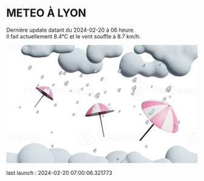 # METEO À LYON

Dernière update datant du 2024-02-20 à 06 heure.  
Il fait actuellement 8.4°C et le vent souffle à 8.7 km/h.      

![](./.github/rain.png)

last launch : 2024-02-20 07:00:06.321773
